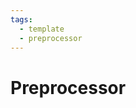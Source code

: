 ```yaml
---
tags:
  - template
  - preprocessor
---
```


# Preprocessor

<include repo_url="https://github.com/foliant-docs/foliantcontrib.templates.preprocessor.git" path="README.md" sethead="2" nohead="true"></include>
